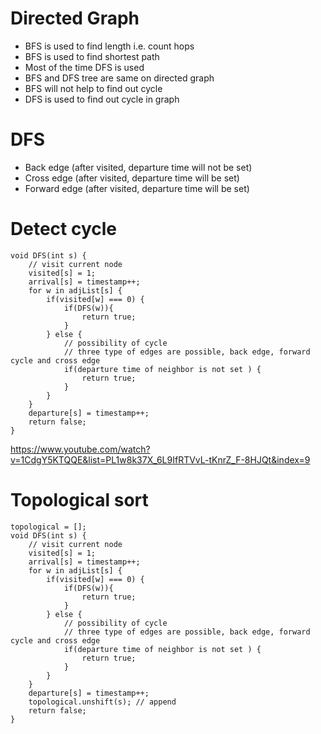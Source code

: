 # Directed Graph
- BFS is used to find length i.e. count hops
- BFS is used to find shortest path
- Most of the time DFS is used
- BFS and DFS tree are same on directed graph
- BFS will not help to find out cycle
- DFS is used to find out cycle in graph
# DFS
- Back edge (after visited, departure time will not be set)
- Cross edge (after visited, departure time will be set)
- Forward edge (after visited, departure time will be set)
# Detect cycle
```
void DFS(int s) {
    // visit current node
    visited[s] = 1;
    arrival[s] = timestamp++;
    for w in adjList[s] {
        if(visited[w] === 0) {
            if(DFS(w)){
                return true;
            }
        } else {
            // possibility of cycle
            // three type of edges are possible, back edge, forward cycle and cross edge
            if(departure time of neighbor is not set ) {
                return true;
            }
        }
    }
    departure[s] = timestamp++;
    return false;
}
```
https://www.youtube.com/watch?v=1CdgY5KTQQE&list=PL1w8k37X_6L9IfRTVvL-tKnrZ_F-8HJQt&index=9
# Topological sort
```
topological = [];
void DFS(int s) {
    // visit current node
    visited[s] = 1;
    arrival[s] = timestamp++;
    for w in adjList[s] {
        if(visited[w] === 0) {
            if(DFS(w)){
                return true;
            }
        } else {
            // possibility of cycle
            // three type of edges are possible, back edge, forward cycle and cross edge
            if(departure time of neighbor is not set ) {
                return true;
            }
        }
    }
    departure[s] = timestamp++;
    topological.unshift(s); // append
    return false;
}
```